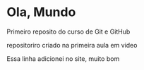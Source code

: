 # Ola, Mundo
 Primeiro reposito do curso de Git e GitHub

 repositoriro criado na primeira aula em video

 Essa linha adicionei no site, muito bom
